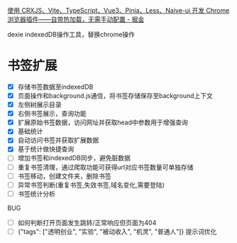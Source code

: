 [使用 CRXJS、Vite、TypeScript、Vue3、Pinia、Less、Naive-ui 开发 Chrome 浏览器插件——自带热加载，无需手动配置 - 掘金](https://juejin.cn/post/7330227149177028617)

dexie  indexedDB操作工具，替换chrome操作
# 书签扩展

- [x] 存储书签数据至indexedDB
- [x] 页面操作和background.js通信，将书签存储保存至background上下文
- [x] 左侧树展示目录
- [x] 右侧书签展示，查询功能
- [x] 扩展原始书签数据，访问网址并获取head中参数用于增强查询
- [x] 基础统计
- [x] 自动访问书签并获取扩展数据
- [x] 基于统计做快捷查询
- [ ] 增加书签和indexedDB同步，避免脏数据 
- [ ] 重复书签清理，通过爬取功能可获得url对应书签数量可单独存储
- [ ] 书签移动，创建文件夹，删除书签
- [ ] 异常书签判断(重复书签,失效书签,域名变化,需要登陆)
- [ ] 书签统计分析

BUG
- [ ] 如何判断打开页面发生跳转/正常响应但页面为404
- [ ] {"tags": ["透明创业", "实验", "被动收入", "机灵", "普通人"]} 提示词优化
